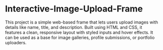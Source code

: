 # Interactive-Image-Upload-Frame
This project is a simple web-based frame that lets users upload images with details like name, title, and description. Built using HTML and CSS, it features a clean, responsive layout with styled inputs and hover effects. It can be used as a base for image galleries, profile submissions, or portfolio uploaders.
